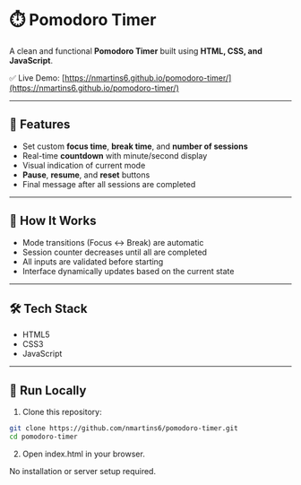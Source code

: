 # ⏱️ Pomodoro Timer

A clean and functional **Pomodoro Timer** built using **HTML, CSS, and JavaScript**.

✅ Live Demo: [https://nmartins6.github.io/pomodoro-timer/](https://nmartins6.github.io/pomodoro-timer/)

---

## 🚀 Features

- Set custom **focus time**, **break time**, and **number of sessions**
- Real-time **countdown** with minute/second display
- Visual indication of current mode
- **Pause**, **resume**, and **reset** buttons
- Final message after all sessions are completed

---

## 🧠 How It Works

- Mode transitions (Focus ↔ Break) are automatic
- Session counter decreases until all are completed
- All inputs are validated before starting
- Interface dynamically updates based on the current state

---

## 🛠️ Tech Stack

- HTML5
- CSS3
- JavaScript

---

## 🧪 Run Locally

1. Clone this repository:

```bash
git clone https://github.com/nmartins6/pomodoro-timer.git
cd pomodoro-timer
```
2. Open index.html in your browser.

No installation or server setup required.


